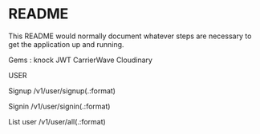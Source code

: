 # README

This README would normally document whatever steps are necessary to get the
application up and running.


Gems :
knock
JWT
CarrierWave
Cloudinary


USER

Signup
/v1/user/signup(.:format) 

Signin
/v1/user/signin(.:format)  

List user
/v1/user/all(.:format)  


